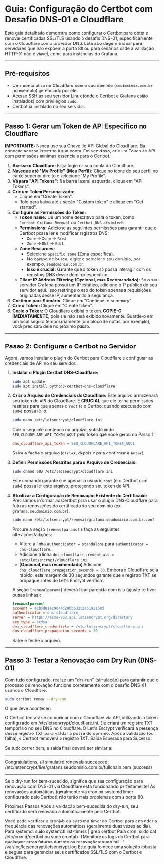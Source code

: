 # Guia: Configuração do Certbot com Desafio DNS-01 e Cloudflare

Este guia detalhado demonstra como configurar o Certbot para obter e renovar certificados SSL/TLS usando o desafio DNS-01, especificamente com o Cloudflare como provedor DNS. Esta abordagem é ideal para servidores que não expõem a porta 80 ou para cenários onde a validação HTTP-01 não é viável, como para instâncias do Grafana.

---

## Pré-requisitos

*   Uma conta ativa no Cloudflare com o seu domínio (`seudominio.com.br` no exemplo) gerenciado por ele.
*   Acesso SSH ao seu servidor Linux (onde o Certbot e Grafana estão instalados) com privilégios `sudo`.
*   Certbot já instalado no seu servidor.

---

## Passo 1: Gerar um Token de API Específico no Cloudflare

**IMPORTANTE:** Nunca use sua Chave de API Global do Cloudflare. Ela concede acesso irrestrito à sua conta. Em vez disso, crie um Token de API com permissões mínimas essenciais para o Certbot.

1.  **Acesse o Cloudflare:** Faça login na sua conta do Cloudflare.
2.  **Navegue até "My Profile" (Meu Perfil):** Clique no ícone do seu perfil no canto superior direito e selecione "My Profile".
3.  **Vá para "API Tokens":** Na barra lateral esquerda, clique em "API Tokens".
4.  **Crie um Token Personalizado:**
    *   Clique em "Create Token".
    *   Role para baixo até a seção "Custom token" e clique em "Get started".
5.  **Configure as Permissões do Token:**
    *   **Token name:** Dê um nome descritivo para o token, como `Certbot_Grafana_Renewal` ou `Certbot_DNS_afsimtech`.
    *   **Permissions:** Adicione as seguintes permissões para garantir que o Certbot possa ler e modificar registros DNS:
        *   `Zone` -> `Zone` -> `Read`
        *   `Zone` -> `DNS` -> `Edit`
    *   **Zone Resources:**
        *   Selecione `Specific zone` (Zona específica).
        *   No campo de busca, digite e selecione seu domínio, por exemplo, `seudominio.com.br`.
        *   **Isso é crucial:** Garante que o token só possa interagir com os registros DNS desse domínio específico.
    *   **Client IP Address Filtering (Opcional, mas Recomendado):** Se o seu servidor Grafana possui um IP estático, adicione o IP público do seu servidor aqui. Isso restringe o uso do token apenas a requisições originadas desse IP, aumentando a segurança.
6.  **Continue para Sumário:** Clique em "Continue to summary".
7.  **Crie o Token:** Clique em "Create token".
8.  **Copie o Token:** O Cloudflare exibirá o token. **COPIE-O IMEDIATAMENTE**, pois ele não será exibido novamente. Guarde-o em um local seguro temporariamente (um bloco de notas, por exemplo), você precisará dele no próximo passo.

---

## Passo 2: Configurar o Certbot no Servidor

Agora, vamos instalar o plugin do Certbot para Cloudflare e configurar as credenciais de API no seu servidor.

1.  **Instalar o Plugin Certbot DNS-Cloudflare:**
    ```bash
    sudo apt update
    sudo apt install python3-certbot-dns-cloudflare
    ```

2.  **Criar o Arquivo de Credenciais do Cloudflare:**
    Este arquivo armazenará seu token de API do Cloudflare. É **CRUCIAL** que ele tenha permissões restritas para que apenas o `root` (e o Certbot quando executado com `sudo`) possa lê-lo.

    ```bash
    sudo nano /etc/letsencrypt/cloudflare.ini
    ```
    Cole o seguinte conteúdo no arquivo, substituindo `SEU_CLOUDFLARE_API_TOKEN_AQUI` pelo token que você gerou no Passo 1:
    ```ini
    dns_cloudflare_api_token = SEU_CLOUDFLARE_API_TOKEN_AQUI
    ```
    Salve e feche o arquivo (`Ctrl+X`, depois `Y` para confirmar e `Enter`).

3.  **Definir Permissões Restritas para o Arquivo de Credenciais:**
    ```bash
    sudo chmod 600 /etc/letsencrypt/cloudflare.ini
    ```
    Este comando garante que apenas o usuário `root` (e o Certbot com `sudo`) possa ler este arquivo, protegendo seu token de API.

4.  **Atualizar a Configuração de Renovação Existente do Certificado:**
    Precisamos informar ao Certbot para usar o plugin DNS-Cloudflare para futuras renovações do certificado do seu domínio (ex: `grafana.seudominio.com.br`).

    ```bash
    sudo nano /etc/letsencrypt/renewal/grafana.seudominio.com.br.conf
    ```
    Procure a seção `[renewalparams]` e faça as seguintes alterações/adições:
    *   Altere a linha `authenticator = standalone` para `authenticator = dns-cloudflare`.
    *   Adicione a linha `dns_cloudflare_credentials = /etc/letsencrypt/cloudflare.ini`.
    *   **(Opcional, mas recomendado)** Adicione `dns_cloudflare_propagation_seconds = 30`. Embora o Cloudflare seja rápido, esta margem de 30 segundos garante que o registro TXT se propague antes do Let's Encrypt verificar.

    A seção `[renewalparams]` deverá ficar parecida com isto (ajuste se tiver outras linhas):
    ```ini
    [renewalparams]
    account = acbbd81ec9647d29bb63252a5192150d
    authenticator = dns-cloudflare
    server = https://acme-v02.api.letsencrypt.org/directory
    key_type = ecdsa
    dns_cloudflare_credentials = /etc/letsencrypt/cloudflare.ini
    dns_cloudflare_propagation_seconds = 30
    ```
    Salve e feche o arquivo.

---

## Passo 3: Testar a Renovação com Dry Run (DNS-01)

Com tudo configurado, realize um "dry-run" (simulação) para garantir que o processo de renovação funcione corretamente com o desafio DNS-01 usando o Cloudflare.

```bash
sudo certbot renew --dry-run
```

O que deve acontecer:

O Certbot tentará se comunicar com o Cloudflare via API, utilizando o token configurado em /etc/letsencrypt/cloudflare.ini.
Ele criará um registro TXT temporário no seu DNS no Cloudflare.
O Let's Encrypt verificará a presença desse registro TXT para validar a posse do domínio.
Após a validação (ou falha), o Certbot removerá o registro TXT.
Saída Esperada para Sucesso:

Se tudo correr bem, a saída final deverá ser similar a:

- - - - - - - - - - - - - - - - - - - - - - - - - - - - - - - - - - - - - - - -
Congratulations, all simulated renewals succeeded:
/etc/letsencrypt/live/grafana.seudominio.com.br/fullchain.pem (success)
- - - - - - - - - - - - - - - - - - - - - - - - - - - - - - - - - - - - - - - -

Se o dry-run for bem-sucedido, significa que sua configuração para renovação com DNS-01 via Cloudflare está funcionando perfeitamente! As renovações automáticas (geralmente via cron ou systemd timer configurado pelo Certbot) não terão mais problemas com a porta 80.

Próximos Passos
Após a validação bem-sucedida do dry-run, seu certificado será renovado automaticamente pelo Certbot.

Você pode verificar o cronjob ou systemd timer do Certbot para entender a frequência das renovações automáticas (geralmente duas vezes ao dia).
Para systemd: sudo systemctl list-timers | grep certbot
Para cron: sudo cat /etc/cron.d/certbot ou sudo crontab -l
Monitore os logs do Certbot para quaisquer erros futuros durante as renovações: sudo tail -f /var/log/letsencrypt/letsencrypt.log
Este guia fornece uma solução robusta e segura para gerenciar seus certificados SSL/TLS com o Certbot e Cloudflare.
